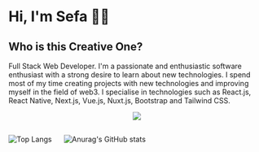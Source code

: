 # Hi, I'm Sefa 👋🏻

## Who is this Creative One?

<p>Full Stack Web Developer. I'm a passionate and enthusiastic software enthusiast with a strong desire to learn about new technologies. I spend most of my time creating projects with new technologies and improving myself in the field of web3. I specialise in technologies such as React.js, React Native, Next.js, Vue.js, Nuxt.js, Bootstrap and Tailwind CSS.</p>

<p align="center">
  <a href="https://skillicons.dev">
    <img src="https://skillicons.dev/icons?i=php,js,ts,nodejs,express,vite,react,nextjs,redux,vue,electron,discordjs,discord,bots,jquery,html,css,sass,tailwind,bootstrap,materialui,graphql,prisma,mongodb,postgres,supabase,firebase,mysql,cloudflare,postman,powershell,git,npm,linux,ubuntu,kali,vscode,wordpress" />
  </a>
</p>

## 

![Top Langs](https://github-readme-stats.vercel.app/api/top-langs/?username=sefakrdm&layout=compact&show_icons=true&theme=highcontrast&hide_border=true)
&nbsp;&nbsp;&nbsp;&nbsp;
![Anurag's GitHub stats](https://github-readme-stats.vercel.app/api?username=sefakrdm&show_icons=true&theme=highcontrast&hide_border=true)


<!--
**sefakrdm/sefakrdm** is a ✨ _special_ ✨ repository because its `README.md` (this file) appears on your GitHub profile.

Here are some ideas to get you started:

- 🔭 I’m currently working on ...
- 🌱 I’m currently learning ...
- 👯 I’m looking to collaborate on ...
- 🤔 I’m looking for help with ...
- 💬 Ask me about ...
- 📫 How to reach me: ...
- 😄 Pronouns: ...
- ⚡ Fun fact: ...
-->
